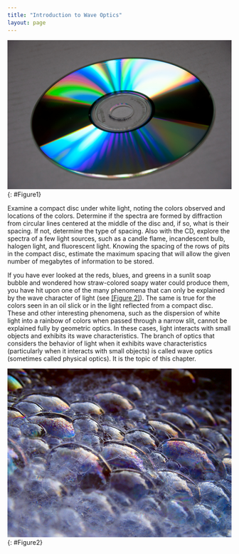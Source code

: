 ```yaml
---
title: "Introduction to Wave Optics"
layout: page
---    
```


![Photograph of the reflective side of a C D. Regions of the disc reflect a rainbow of colors.](../resources/Figure_28_00_01a_D.jpg "The colors reflected by this compact disc vary with angle and are not caused by pigments. Colors such as these are direct evidence of the wave character of light. (credit: Infopro, Wikimedia Commons)")
{: #Figure1}

Examine a compact disc under white light, noting the colors observed and
locations of the colors. Determine if the spectra are formed by diffraction from
circular lines centered at the middle of the disc and, if so, what is their
spacing. If not, determine the type of spacing. Also with the CD, explore the
spectra of a few light sources, such as a candle flame, incandescent bulb,
halogen light, and fluorescent light. Knowing the spacing of the rows of pits in
the compact disc, estimate the maximum spacing that will allow the given number
of megabytes of information to be stored.

If you have ever looked at the reds, blues, and greens in a sunlit soap bubble
and wondered how straw-colored soapy water could produce them, you have hit upon
one of the many phenomena that can only be explained by the wave character of
light (see [[Figure 2]](#Figure2)). The same is true for the colors seen in an
oil slick or in the light reflected from a compact disc. These and other
interesting phenomena, such as the dispersion of white light into a rainbow of
colors when passed through a narrow slit, cannot be explained fully by geometric
optics. In these cases, light interacts with small objects and exhibits its wave
characteristics. The branch of optics that considers the behavior of light when
it exhibits wave characteristics (particularly when it interacts with small
objects) is called wave optics (sometimes called physical optics). It is the
topic of this chapter.

![Soap bubbles reflecting mostly purple and blue light with some regions of orange.](../resources/Figure_28_00_02a.jpg "These soap bubbles exhibit brilliant colors when exposed to sunlight. How are the colors produced if they are not pigments in the soap? (credit: Scott Robinson, Flickr)")
{: #Figure2}
